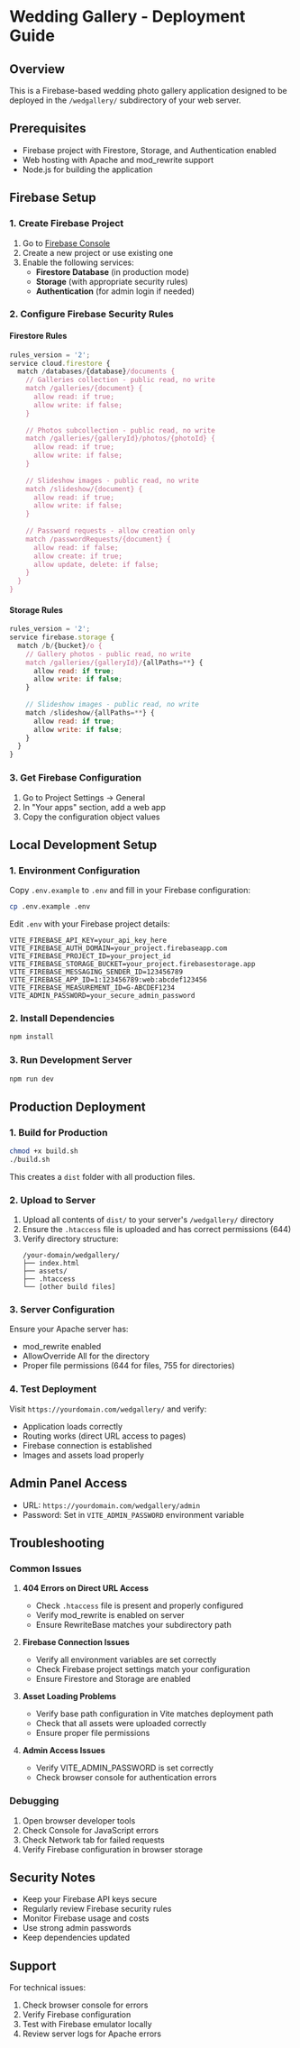 # Wedding Gallery - Deployment Guide

## Overview
This is a Firebase-based wedding photo gallery application designed to be deployed in the `/wedgallery/` subdirectory of your web server.

## Prerequisites
- Firebase project with Firestore, Storage, and Authentication enabled
- Web hosting with Apache and mod_rewrite support
- Node.js for building the application

## Firebase Setup

### 1. Create Firebase Project
1. Go to [Firebase Console](https://console.firebase.google.com/)
2. Create a new project or use existing one
3. Enable the following services:
   - **Firestore Database** (in production mode)
   - **Storage** (with appropriate security rules)
   - **Authentication** (for admin login if needed)

### 2. Configure Firebase Security Rules

#### Firestore Rules
```javascript
rules_version = '2';
service cloud.firestore {
  match /databases/{database}/documents {
    // Galleries collection - public read, no write
    match /galleries/{document} {
      allow read: if true;
      allow write: if false;
    }
    
    // Photos subcollection - public read, no write
    match /galleries/{galleryId}/photos/{photoId} {
      allow read: if true;
      allow write: if false;
    }
    
    // Slideshow images - public read, no write
    match /slideshow/{document} {
      allow read: if true;
      allow write: if false;
    }
    
    // Password requests - allow creation only
    match /passwordRequests/{document} {
      allow read: if false;
      allow create: if true;
      allow update, delete: if false;
    }
  }
}
```

#### Storage Rules
```javascript
rules_version = '2';
service firebase.storage {
  match /b/{bucket}/o {
    // Gallery photos - public read, no write
    match /galleries/{galleryId}/{allPaths=**} {
      allow read: if true;
      allow write: if false;
    }
    
    // Slideshow images - public read, no write
    match /slideshow/{allPaths=**} {
      allow read: if true;
      allow write: if false;
    }
  }
}
```

### 3. Get Firebase Configuration
1. Go to Project Settings → General
2. In "Your apps" section, add a web app
3. Copy the configuration object values

## Local Development Setup

### 1. Environment Configuration
Copy `.env.example` to `.env` and fill in your Firebase configuration:

```bash
cp .env.example .env
```

Edit `.env` with your Firebase project details:
```
VITE_FIREBASE_API_KEY=your_api_key_here
VITE_FIREBASE_AUTH_DOMAIN=your_project.firebaseapp.com
VITE_FIREBASE_PROJECT_ID=your_project_id
VITE_FIREBASE_STORAGE_BUCKET=your_project.firebasestorage.app
VITE_FIREBASE_MESSAGING_SENDER_ID=123456789
VITE_FIREBASE_APP_ID=1:123456789:web:abcdef123456
VITE_FIREBASE_MEASUREMENT_ID=G-ABCDEF1234
VITE_ADMIN_PASSWORD=your_secure_admin_password
```

### 2. Install Dependencies
```bash
npm install
```

### 3. Run Development Server
```bash
npm run dev
```

## Production Deployment

### 1. Build for Production
```bash
chmod +x build.sh
./build.sh
```

This creates a `dist` folder with all production files.

### 2. Upload to Server
1. Upload all contents of `dist/` to your server's `/wedgallery/` directory
2. Ensure the `.htaccess` file is uploaded and has correct permissions (644)
3. Verify directory structure:
   ```
   /your-domain/wedgallery/
   ├── index.html
   ├── assets/
   ├── .htaccess
   └── [other build files]
   ```

### 3. Server Configuration
Ensure your Apache server has:
- mod_rewrite enabled
- AllowOverride All for the directory
- Proper file permissions (644 for files, 755 for directories)

### 4. Test Deployment
Visit `https://yourdomain.com/wedgallery/` and verify:
- Application loads correctly
- Routing works (direct URL access to pages)
- Firebase connection is established
- Images and assets load properly

## Admin Panel Access
- URL: `https://yourdomain.com/wedgallery/admin`
- Password: Set in `VITE_ADMIN_PASSWORD` environment variable

## Troubleshooting

### Common Issues

1. **404 Errors on Direct URL Access**
   - Check `.htaccess` file is present and properly configured
   - Verify mod_rewrite is enabled on server
   - Ensure RewriteBase matches your subdirectory path

2. **Firebase Connection Issues**
   - Verify all environment variables are set correctly
   - Check Firebase project settings match your configuration
   - Ensure Firestore and Storage are enabled

3. **Asset Loading Problems**
   - Verify base path configuration in Vite matches deployment path
   - Check that all assets were uploaded correctly
   - Ensure proper file permissions

4. **Admin Access Issues**
   - Verify VITE_ADMIN_PASSWORD is set correctly
   - Check browser console for authentication errors

### Debugging
1. Open browser developer tools
2. Check Console for JavaScript errors
3. Check Network tab for failed requests
4. Verify Firebase configuration in browser storage

## Security Notes
- Keep your Firebase API keys secure
- Regularly review Firebase security rules
- Monitor Firebase usage and costs
- Use strong admin passwords
- Keep dependencies updated

## Support
For technical issues:
1. Check browser console for errors
2. Verify Firebase configuration
3. Test with Firebase emulator locally
4. Review server logs for Apache errors